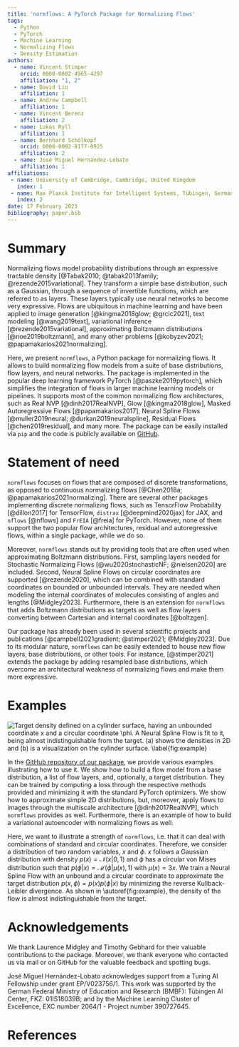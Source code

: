 ```yaml
---
title: 'normflows: A PyTorch Package for Normalizing Flows'
tags:
  - Python
  - PyTorch
  - Machine Learning
  - Normalizing Flows
  - Density Estimation
authors:
  - name: Vincent Stimper
    orcid: 0000-0002-4965-4297
    affiliation: "1, 2"
  - name: David Liu
    affiliation: 1
  - name: Andrew Campbell
    affiliation: 1
  - name: Vincent Berenz
    affiliation: 2
  - name: Lukas Ryll
    affiliation: 1
  - name: Bernhard Schölkopf
    orcid: 0000-0002-8177-0925
    affiliation: 2
  - name: José Miguel Hernández-Lobato
    affiliation: 1
affiliations:
 - name: University of Cambridge, Cambridge, United Kingdom
   index: 1
 - name: Max Planck Institute for Intelligent Systems, Tübingen, Germany
   index: 2
date: 17 February 2023
bibliography: paper.bib
---
```



# Summary

Normalizing flows model probability distributions through an expressive tractable density 
[@Tabak2010; @tabak2013family; @rezende2015variational]. They transform a simple base distribution, 
such as a Gaussian, through a sequence of invertible functions, which are referred to as layers. 
These layers typically use neural networks to become very expressive. Flows are ubiquitous in machine 
learning and have been applied to image generation [@kingma2018glow; @grcic2021], text modeling 
[@wang2019text], variational inference [@rezende2015variational], approximating Boltzmann 
distributions [@noe2019boltzmann], and many other problems [@kobyzev2021; @papamakarios2021normalizing]. 

Here, we present `normflows`, a Python package for normalizing flows. It allows to build normalizing 
flow models from a suite of base distributions, flow layers, and neural networks. The package is 
implemented in the popular deep learning framework PyTorch [@paszke2019pytorch], which simplifies 
the integration of flows in larger machine learning models or pipelines. It supports most of the 
common normalizing flow architectures, such as Real NVP [@dinh2017RealNVP], Glow [@kingma2018glow], 
Masked Autoregressive Flows [@papamakarios2017], Neural Spline Flows 
[@muller2019neural; @durkan2019neuralspline], Residual Flows [@chen2019residual], and many more. 
The package can be easily installed via `pip` and the code is publicly available on 
[GitHub](https://github.com/VincentStimper/normalizing-flows).


# Statement of need

`normflows` focuses on flows that are composed of discrete transformations, as opposed to continuous 
normalizing flows [@Chen2018a; @papamakarios2021normalizing]. There are several other packages 
implementing discrete normalizing flows, such as TensorFlow Probability [@dillon2017] for TensorFlow, 
`distrax` [@deepmind2020jax] for JAX, and `nflows` [@nflows] and `FrEIA` [@freia] for PyTorch. 
However, none of them support the two popular flow architectures, residual and autoregressive flows, 
within a single package, while we do so.

Moreover, `normflows` stands out by providing tools that are often used when approximating Boltzmann 
distributions. First, sampling layers needed for Stochastic Normalizing Flows 
[@wu2020stochasticNF; @nielsen2020] are included. Second, Neural Spline Flows on circular coordinates 
are supported [@rezende2020], which can be combined with standard coordinates on bounded or unbounded 
intervals. They are needed when modeling the internal coordinates of molecules consisting of angles 
and lengths [@Midgley2023]. Furthermore, there is an extension for `normflows` that adds Boltzmann 
distributions as targets as well as flow layers converting between Cartesian and internal coordinates 
[@boltzgen].

Our package has already been used in several scientific projects and publications 
[@campbell2021gradient; @stimper2021; @Midgley2023]. Due to its modular nature, `normflows` can be 
easily extended to house new flow layers, base distributions, or other tools. For instance, 
[@stimper2021] extends the package by adding resampled base distributions, which overcome an 
architectural weakness of normalizing flows and make them more expressive.


# Examples

![Target density defined on a cylinder surface, having an unbounded coordinate $x$ and a circular 
coordinate $\phi$. A Neural Spline Flow is fit to it, being almost indistinguishable from the target. 
(a) shows the densities in 2D and (b) is a visualization on the cylinder surface.
\label{fig:example}](nsf_cylinder_2d_3d.png)

In the [GitHub repository of our package](https://github.com/VincentStimper/normalizing-flows), we 
provide various examples illustrating how to use it. We show how to build a flow model from a base 
distribution, a list of flow layers, and, optionally, a target distribution. They can be trained by 
computing a loss through the respective methods provided and minimizing it with the standard PyTorch 
optimizers. We show how to approximate simple 2D distributions, but, moreover, apply flows to images 
through the multiscale architecture [@dinh2017RealNVP], which `normflows` provides as well. 
Furthermore, there is an example of how to build a variational autoencoder with normalizing flows as 
well.

Here, we want to illustrate a strength of `normflows`, i.e. that it can deal with combinations of 
standard and circular coordinates. Therefore, we consider a distribution of two random variables, 
$x$ and $\phi$. $x$ follows a Gaussian distribution with density $p(x) = \mathcal{N}(x|0, 1)$ and 
$\phi$ has a circular von Mises distribution such that $p(\phi|x) = \mathcal{M}(\phi|\mu(x), 1)$ with 
$\mu(x) = 3x$. We train a Neural Spline Flow with an unbound and a circular coordinate to approximate 
the target distribution $p(x, \phi) = p(x) p(\phi|x)$ by minimizing the reverse Kullback-Leibler 
divergence. As shown in \autoref{fig:example}, the density of the flow is almost indistinguishable 
from the target.


# Acknowledgements

We thank Laurence Midgley and Timothy Gebhard for their valuable contributions to the package.
Moreover, we thank everyone who contacted us via mail or on GitHub for the valuable feedback and 
spotting bugs.

José Miguel Hernández-Lobato acknowledges support from a Turing AI Fellowship under grant EP/V023756/1.
This work was supported by the German Federal Ministry of Education and Research (BMBF): Tübingen AI 
Center, FKZ: 01IS18039B; and by the Machine Learning Cluster of Excellence, EXC number 2064/1 - Project 
number 390727645. 


# References